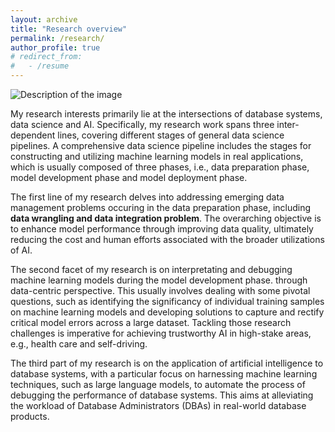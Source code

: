 ```yaml
---
layout: archive
title: "Research overview"
permalink: /research/
author_profile: true
# redirect_from:
#   - /resume
---
```


<img src="http://wuyinjun-1993.github.io/files/research_overview.png" alt="Description of the image">

My research interests primarily lie at the intersections of database systems, data science and AI. Specifically, my research work spans three inter-dependent lines, covering different stages of general data science pipelines. A comprehensive data science pipeline includes the stages for constructing and utilizing machine learning models in real applications, which is usually composed of three phases, i.e., data preparation phase, model development phase and model deployment phase. 

The first line of my research delves into addressing emerging data management problems occuring in the data preparation phase, including <b>data wrangling and data integration problem</b>. The overarching objective is to enhance model performance through improving data quality, ultimately reducing the cost and human efforts associated with the broader utilizations of AI. 

The second facet of my research is on interpretating and debugging machine learning models during the model development phase.  through data-centric perspective. This usually involves dealing with some pivotal questions, such as identifying the significancy of individual training samples on machine learning models and developing solutions to capture and rectify critical model errors across a large dataset. Tackling those research challenges is imperative for achieving trustworthy AI in high-stake areas, e.g., health care and self-driving. 

The third part of my research is on the application of artificial intelligence to database systems, with a particular focus on harnessing machine learning techniques, such as large language models, to automate the process of debugging the performance of database systems. This aims at alleviating the workload of Database Administrators (DBAs) in real-world database products. 
